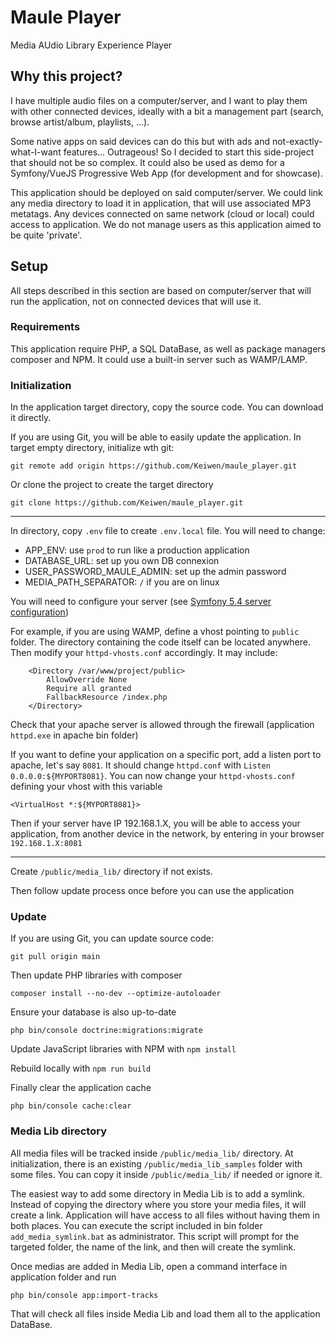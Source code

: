 # Maule Player
Media AUdio Library Experience Player

## Why this project?
I have multiple audio files on a computer/server,
and I want to play them with other connected devices,
ideally with a bit a management part
(search, browse artist/album, playlists, ...).

Some native apps on said devices can do this
but with ads and not-exactly-what-I-want features...
Outrageous! So I decided to start this side-project
that should not be so complex.
It could also be used as demo for a
Symfony/VueJS Progressive Web App
(for development and for showcase).

This application should be deployed on said
computer/server.
We could link any media directory to load it in
application, that will use associated MP3 metatags.
Any devices connected on same network (cloud or local)
could access to application.
We do not manage users as this application
aimed to be quite 'private'.

## Setup
All steps described in this section
are based on computer/server
that will run the application,
not on connected devices that will use it.

### Requirements
This application require PHP, a SQL DataBase,
as well as package managers composer and NPM.
It could use a built-in server such as WAMP/LAMP.

### Initialization
In the application target directory,
copy the source code. You can download it directly.

If you are using Git, you will be able
to easily update the application.
In target empty directory, initialize wth git:

``git remote add origin
https://github.com/Keiwen/maule_player.git``

Or clone the project to create the target directory

``git clone
https://github.com/Keiwen/maule_player.git``


---
In directory, copy ``.env`` file
to create ``.env.local`` file.
You will need to change:
- APP_ENV: use ``prod`` to run like a production application
- DATABASE_URL: set up you own DB connexion
- USER_PASSWORD_MAULE_ADMIN: set up the admin password
- MEDIA_PATH_SEPARATOR: ``/`` if you are on linux

You will need to configure your server
(see [Symfony 5.4 server configuration](https://symfony.com/doc/5.4/setup/web_server_configuration.html#apache))

For example, if you are using WAMP, define a vhost pointing to
``public`` folder. The directory containing
the code itself can be located anywhere.
Then modify your ``httpd-vhosts.conf``
accordingly. It may include:
```
    <Directory /var/www/project/public>
        AllowOverride None
        Require all granted
        FallbackResource /index.php
    </Directory>
```
Check that your apache server is allowed through the firewall
(application ``httpd.exe`` in apache bin folder)

If you want to define your application on a 
specific port, add a listen port to apache,
let's say ``8081``.
It should change ``httpd.conf`` with
``Listen 0.0.0.0:${MYPORT8081}``.
You can now change your ``httpd-vhosts.conf``
defining your vhost with this variable

```
<VirtualHost *:${MYPORT8081}>
```
Then if your server have IP 192.168.1.X,
you will be able to access your application,
from another device in the network,
by entering in your browser
``192.168.1.X:8081``

---

Create ``/public/media_lib/`` directory if not exists.

Then follow update process once before
you can use the application

### Update
If you are using Git, you can update source code:

``git pull origin main``

Then update PHP libraries with composer

``composer install --no-dev --optimize-autoloader``

Ensure your database is also up-to-date

``php bin/console doctrine:migrations:migrate``

Update JavaScript libraries with NPM with
``npm install``

Rebuild locally with
``npm run build``

Finally clear the application cache

``php bin/console cache:clear``

### Media Lib directory
All media files will be tracked inside
``/public/media_lib/`` directory.
At initialization, there is an existing
``/public/media_lib_samples`` folder with some files.
You can copy it inside ``/public/media_lib/``
if needed or ignore it.

The easiest way to add some directory in Media Lib
is to add a symlink.
Instead of copying the directory where you
store your media files, it will create a link.
Application will have access to all files
without having them in both places.
You can execute the script included in bin folder
``add_media_symlink.bat`` as administrator.
This script will prompt for the targeted folder,
the name of the link, and then will create the symlink.

Once medias are added in Media Lib,
open a command interface in application folder
and run

``php bin/console app:import-tracks``

That will check all files inside Media Lib and
load them all to the application DataBase.

